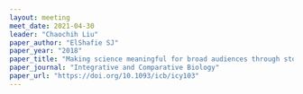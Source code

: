```yaml
---
layout: meeting
meet_date: 2021-04-30
leader: "Chaochih Liu"
paper_author: "ElShafie SJ"
paper_year: "2018"
paper_title: "Making science meaningful for broad audiences through stories"
paper_journal: "Integrative and Comparative Biology"
paper_url: "https://doi.org/10.1093/icb/icy103"
---
```

